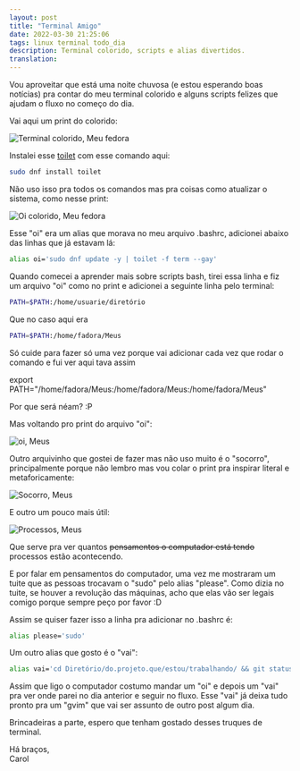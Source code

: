 ```yaml
---
layout: post
title: "Terminal Amigo"
date: 2022-03-30 21:25:06
tags: linux terminal todo_dia
description: Terminal colorido, scripts e alias divertidos.
translation:
---
```


Vou aproveitar que está uma noite chuvosa (e estou esperando boas notícias) pra contar do meu terminal colorido e alguns scripts felizes que ajudam o fluxo no começo do dia.   

Vai aqui um print do colorido:   

![Terminal colorido, Meu fedora](/assets/images/arcoiris.png)   
 
Instalei esse [toilet](http://caca.zoy.org/wiki/toilet) com esse comando aqui:   
```bash
sudo dnf install toilet
```    
Não uso isso pra todos os comandos mas pra coisas como atualizar o sistema, como nesse print:   

![Oi colorido, Meu fedora](/assets/images/arcoiris2.png)   

Esse "oi" era um alias que morava no meu arquivo .bashrc, adicionei abaixo das linhas que já estavam lá:

```bash
alias oi='sudo dnf update -y | toilet -f term --gay'
```    

Quando comecei a aprender mais sobre scripts bash, tirei essa linha e fiz um arquivo "oi" como no print e adicionei a seguinte linha pelo terminal:   

```bash
PATH=$PATH:/home/usuarie/diretório
```  

Que no caso aqui era   
```bash
PATH=$PATH:/home/fadora/Meus
```  

Só cuide para fazer só uma vez porque vai adicionar cada vez que rodar o comando e fui ver aqui tava assim    

export PATH="/home/fadora/Meus:/home/fadora/Meus:/home/fadora/Meus"   

Por que será néam?  :P  

Mas voltando pro print do arquivo "oi":   

![oi, Meus](/assets/images/ois.png)

Outro arquivinho que gostei de fazer mas não uso muito é o "socorro", principalmente porque não lembro mas vou colar o print pra inspirar literal e metaforicamente:   

![Socorro, Meus](/assets/images/socorro.png)   

E outro um pouco mais útil:    

![Processos, Meus](/assets/images/processos.png)   

Que serve pra ver quantos ~~pensamentos o computador está tendo~~ processos estão acontecendo.   

E por falar em pensamentos do computador, uma vez me mostraram um tuite que as pessoas trocavam o "sudo" pelo alias "please". Como dizia no tuite, se houver a revolução das máquinas, acho que elas vão ser legais comigo porque sempre peço por favor :D  
 
Assim se quiser fazer isso a linha pra adicionar no .bashrc é:   
```bash
alias please='sudo'
```  
Um outro alias que gosto é o "vai":   
```bash
alias vai='cd Diretório/do.projeto.que/estou/trabalhando/ && git status'
```  
   
Assim que ligo o computador costumo mandar um "oi" e depois um "vai" pra ver onde parei no dia anterior e seguir no fluxo. Esse "vai" já deixa tudo pronto pra um "gvim" que vai ser assunto de outro post algum dia.   

Brincadeiras a parte, espero que tenham gostado desses truques de  terminal.   

Há braços,   
Carol


